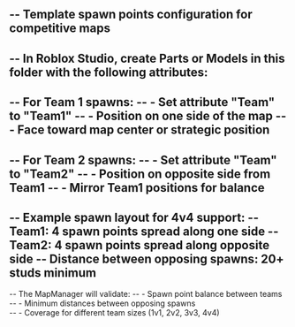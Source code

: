 -- Template spawn points configuration for competitive maps
-- 
-- In Roblox Studio, create Parts or Models in this folder with the following attributes:
-- 
-- For Team 1 spawns:
-- - Set attribute "Team" to "Team1"
-- - Position on one side of the map
-- - Face toward map center or strategic position
-- 
-- For Team 2 spawns:
-- - Set attribute "Team" to "Team2" 
-- - Position on opposite side from Team1
-- - Mirror Team1 positions for balance
--
-- Example spawn layout for 4v4 support:
-- Team1: 4 spawn points spread along one side
-- Team2: 4 spawn points spread along opposite side
-- Distance between opposing spawns: 20+ studs minimum
--
-- The MapManager will validate:
-- - Spawn point balance between teams
-- - Minimum distances between opposing spawns  
-- - Coverage for different team sizes (1v1, 2v2, 3v3, 4v4)
